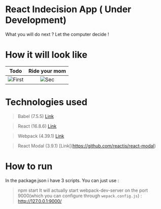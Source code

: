 # React Indecision App ( Under Development)
What you will do next ? Let the computer decide !

# How it will look like 

| Todo | Ride your mom 
|:-:|:-:|
| ![First](https://user-images.githubusercontent.com/20374208/62763578-9210a000-ba94-11e9-9371-0e2924782004.png) | ![Sec](https://user-images.githubusercontent.com/20374208/62763595-a2c11600-ba94-11e9-9f52-6af529615efc.png) |



# Technologies used 

> Babel    (7.5.5)     [Link](https://github.com/babel/babel)

> React    (16.8.6)    [Link](https://github.com/facebook/react)

> Webpack  (4.39.1)    [Link](https://github.com/webpack/webpack)

> React Modal (3.9.1)  [Link[(https://github.com/reactjs/react-modal)

# How to run
In the package.json i have 3 scripts. You can just use :
> npm start
It will actually start webpack-dev-server on the port 9000(which you can configure through `wepack.config.js`) :
> http://127.0.0.1:9000/


